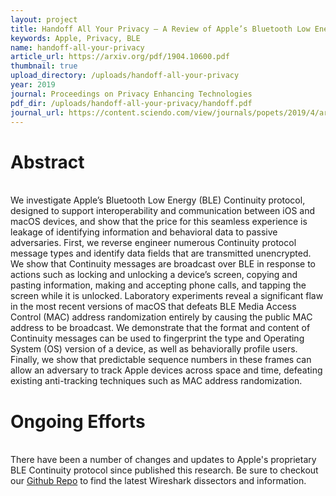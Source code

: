 ```yaml
---
layout: project
title: Handoff All Your Privacy – A Review of Apple’s Bluetooth Low Energy Continuity Protocol
keywords: Apple, Privacy, BLE
name: handoff-all-your-privacy
article_url: https://arxiv.org/pdf/1904.10600.pdf
thumbnail: true
upload_directory: /uploads/handoff-all-your-privacy
year: 2019
journal: Proceedings on Privacy Enhancing Technologies
pdf_dir: /uploads/handoff-all-your-privacy/handoff.pdf
journal_url: https://content.sciendo.com/view/journals/popets/2019/4/article-p34.xml
---
```


# Abstract
\
We investigate Apple’s Bluetooth Low Energy (BLE) Continuity protocol, designed to support interoperability and communication between iOS and macOS devices, and show that the price for this seamless experience is leakage of identifying information and behavioral data to passive adversaries. First, we reverse engineer numerous Continuity protocol message types and identify data fields that are transmitted unencrypted. We show that Continuity messages are broadcast over BLE in response to actions such as locking and unlocking a device’s screen, copying and pasting information, making and accepting phone calls, and tapping the screen while it is unlocked. Laboratory experiments reveal a significant flaw in the most recent versions of macOS that defeats BLE Media Access Control (MAC) address randomization entirely by causing the public MAC address to be broadcast. We demonstrate that the format and content of Continuity messages can be used to fingerprint the type and Operating System (OS) version of a device, as well as behaviorally profile users. Finally, we show that predictable sequence numbers in these frames can allow an adversary to track Apple devices across space and time, defeating existing anti-tracking techniques such as MAC address randomization.

# Ongoing Efforts
\
There have been a number of changes and updates to Apple's proprietary BLE Continuity protocol since published this research. Be sure to checkout our [Github Repo](https://github.com/furiousMAC/continuity) to find the latest Wireshark dissectors and information.


<!--more-->
